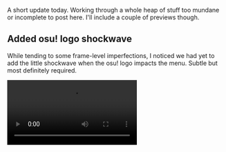 A short update today. Working through a whole heap of stuff too mundane or incomplete to post here. I'll include a couple of previews though.

## Added osu! logo shockwave

While tending to some frame-level imperfections, I noticed we had yet to add the little shockwave when the osu! logo impacts the menu. Subtle but most definitely required.

<video src="//puu.sh/zPnsL/cb3fb049c9.mp4" controls preload="metadata" />

## Chat error messages

A lot of people have been trying to type chat commands. Rather than sending these to the public chat, an error is now returned.

<video src="//puu.sh/zPnWT/4bb81fea45.mp4" controls preload="metadata" />

I started to figure out how we can do local echo of messages (so you aren't waiting for a server response to see your own messages), but this requires a bit more thinking before I'm willing to implement it. Gotta do things right this time around after all!

## Other things

- Internally renamed options (as in the overlay that appears from the left of the screen) to settings to standardise terminology [#754](https://github.com/ppy/osu/pull/754) / [#711](https://github.com/ppy/osu-framework/pull/711).
- The cursor will now follow the circle size of the current beatmap if you wish it to do so [#749](https://github.com/ppy/osu/pull/749).
- Spinners now correctly match beatmap's OD [#748](https://github.com/ppy/osu/pull/748).
- Fix for settings not correctly being applied in real-time [#713](https://github.com/ppy/osu-framework/pull/713).

## New release available

2017.515.0 is now available from [github releases](https://github.com/ppy/osu/releases/tag/v2017.515.0) (or via auto-update if you already have lazer installed)! Mostly just bugfixes this time around (doesn't include the aforementioned WIP stuff).